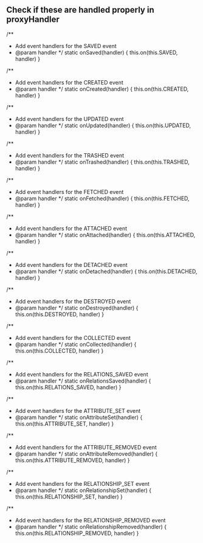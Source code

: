 ## Check if these are handled properly in proxyHandler

/**
 * Add event handlers for the SAVED event
 * @param handler
 */
static onSaved(handler) {
  this.on(this.SAVED, handler)
}

/**
 * Add event handlers for the CREATED event
 * @param handler
 */
static onCreated(handler) {
  this.on(this.CREATED, handler)
}

/**
 * Add event handlers for the UPDATED event
 * @param handler
 */
static onUpdated(handler) {
  this.on(this.UPDATED, handler)
}

/**
 * Add event handlers for the TRASHED event
 * @param handler
 */
static onTrashed(handler) {
  this.on(this.TRASHED, handler)
}

/**
 * Add event handlers for the FETCHED event
 * @param handler
 */
static onFetched(handler) {
  this.on(this.FETCHED, handler)
}

/**
 * Add event handlers for the ATTACHED event
 * @param handler
 */
static onAttached(handler) {
  this.on(this.ATTACHED, handler)
}

/**
 * Add event handlers for the DETACHED event
 * @param handler
 */
static onDetached(handler) {
  this.on(this.DETACHED, handler)
}

/**
 * Add event handlers for the DESTROYED event
 * @param handler
 */
static onDestroyed(handler) {
  this.on(this.DESTROYED, handler)
}

/**
 * Add event handlers for the COLLECTED event
 * @param handler
 */
static onCollected(handler) {
  this.on(this.COLLECTED, handler)
}

/**
 * Add event handlers for the RELATIONS_SAVED event
 * @param handler
 */
static onRelationsSaved(handler) {
  this.on(this.RELATIONS_SAVED, handler)
}

/**
 * Add event handlers for the ATTRIBUTE_SET event
 * @param handler
 */
static onAttributeSet(handler) {
  this.on(this.ATTRIBUTE_SET, handler)
}

/**
 * Add event handlers for the ATTRIBUTE_REMOVED event
 * @param handler
 */
static onAttributeRemoved(handler) {
  this.on(this.ATTRIBUTE_REMOVED, handler)
}

/**
 * Add event handlers for the RELATIONSHIP_SET event
 * @param handler
 */
static onRelationshipSet(handler) {
  this.on(this.RELATIONSHIP_SET, handler)
}

/**
 * Add event handlers for the RELATIONSHIP_REMOVED event
 * @param handler
 */
static onRelationshipRemoved(handler) {
  this.on(this.RELATIONSHIP_REMOVED, handler)
}
